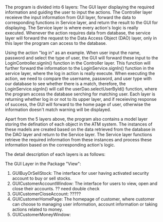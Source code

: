 The program is divided into 6 layers: The GUI layer displaying the required information and guiding the user to input the actions. The Controller layer receieve the input information from GUI layer, forward the data to corresponding functions in Service layer, and return the result to the GUI for displaying. The Service layer is where every action's logic is really executed. Whenever the action requires data from database, the service layer will forward the request to the Data Access Object (DAO) layer, only in this layer the program can access to the database.

Using the action "log in" as an example. When user input the name, password and select the type of user, the GUI will forward these input to the LoginController.signIn() function in the Controller layer. This function will further forward the information to the LoginService.signIn() function in the service layer, where the log in action is really execute. When executing the action, we need to compare the username, password, and user type with our database to see whether there is a match, therefore, the 
LoginService.signIn() will call the userDao.selectUserById() function, where the program access the database serching for matching user. Each layer is returning whether log in or not to its upper layer, and if receieving response of success, the GUI will forward to the home page of user, otherwise the information doesn't match warning will be displayed.

Apart from the 5 layers above, the program also contains a model layer storing the defination of each object in the ATM system. The instances of these madels are created based on the data retrieved from the database in the DAO layer and return to the Service layer. The Service layer functions retrieve the required information from these instances and process these information based on the corresponding action's logic.

The detail description of each layers is as follows:

The GUI Layer in the Package "View":
  1. GUIBuyOrSellStock: The interface for user having activated security account to buy or sell stocks.
  2. GUICustomerAccountWindow: The interface for users to view, open and close their accounts. ?? need double check
  3. GUICustomerCloseAccount: ?????
  4. GUICustomerHomePage: The homepage of customer, where customer can choose to managing user information, account information or taking actions related to money.
  5. GUICustomerMoneyWindow: 
